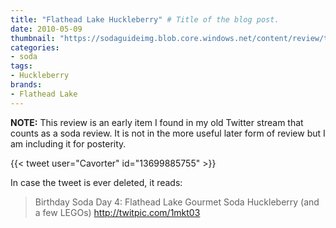 ```yaml
---
title: "Flathead Lake Huckleberry" # Title of the blog post.
date: 2010-05-09
thumbnail: "https://sodaguideimg.blob.core.windows.net/content/review/thumbs/flathead-lake-huckleberry.jpg"
categories:
- soda
tags:
- Huckleberry
brands:
- Flathead Lake
---
```


**NOTE:** This review is an early item I found in my old Twitter stream that counts as a soda review. It is not in the more useful later form of review but I am including it for posterity.

{{< tweet user="Cavorter" id="13699885755" >}}

In case the tweet is ever deleted, it reads:
> Birthday Soda Day 4: Flathead Lake Gourmet Soda Huckleberry (and a few LEGOs) http://twitpic.com/1mkt03
